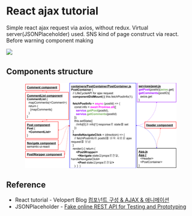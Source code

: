 # React ajax tutorial
Simple react ajax request via axios, without redux. Virtual server(JSONPlaceholder) used. SNS kind of page construct via react. Before warning component making

![](./video/ReactAppAjax.gif)

## Components structure
<p align="center">
  <img width="80%" src="./image/react-ajax-tutorial-structure.png" />
</p>

## Reference
- React tutorial - Velopert Blog [컴포넌트 구성 & AJAX & 애니메이션](https://velopert.com/2597)
- JSONPlaceholder - [Fake online REST API for Testing and Prototyping](https://jsonplaceholder.typicode.com/)
